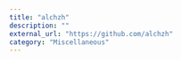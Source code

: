 ```yaml
---
title: "alchzh"
description: ""
external_url: "https://github.com/alchzh"
category: "Miscellaneous"
---
```

